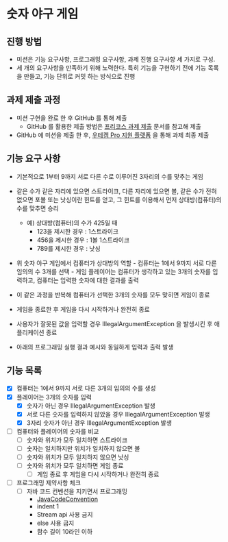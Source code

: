 # 숫자 야구 게임
## 진행 방법
- 미션은 기능 요구사항, 프로그래밍 요구사항, 과제 진행 요구사항 세 가지로 구성.
- 세 개의 요구사항을 만족하기 위해 노력한다. 특히 기능을 구현하기 전에 기능 목록을 만들고, 기능 단위로 커밋 하는 방식으로 진행

## 과제 제출 과정
- 미션 구현을 완료 한 후 GitHub 를 통해 제출
    - GitHub 를 활용한 제출 방법은 [프리코스 과제 제출](https://github.com/next-step/nextstep-docs/tree/master/precourse) 문서를 참고해 제출
- GitHub 에 미션을 제출 한 후, [우테켐 Pro 지원 플랫폼](https://apply.techcourse.co.kr/) 을 통해 과제 최종 제출

## 기능 요구 사항
- 기본적으로 1부터 9까지 서로 다른 수로 이루어진 3자리의 수를 맞추는 게임

- 같은 수가 같은 자리에 있으면 스트라이크, 다른 자리에 있으면 볼, 같은 수가 전혀 없으면 포볼 또는 낫싱이란 힌트를 얻고, 그 힌트를 이용해서 먼저 상대방(컴퓨터)의 수를 맞추면 승리
    - 예) 상대방(컴퓨터)의 수가 425일 때
        - 123을 제시한 경우 : 1스트라이크
        - 456을 제시한 경우 : 1볼 1스트라이크
        - 789를 제시한 경우 : 낫싱
- 위 숫자 야구 게임에서 컴퓨터가 상대방의 역할 - 컴퓨터는 1에서 9까지 서로 다른 임의의 수 3개를 선택 - 게임 플레이어는 컴퓨터가 생각하고 있는 3개의 숫자를 입력하고, 컴퓨터는 입력한 숫자에 대한 결과를 출력
- 이 같은 과정을 반복해 컴퓨터가 선택한 3개의 숫자를 모두 맞히면 게임이 종료
- 게임을 종료한 후 게임을 다시 시작하거나 완전히 종료
- 사용자가 잘못된 값을 입력할 경우 IllegalArgumentException 을 발생시킨 후 애플리케이션 종료
- 아래의 프로그래밍 실행 결과 예시와 동일하게 입력과 출력 발생

## 기능 목록
- [x] 컴퓨터는 1에서 9까지 서로 다른 3개의 임의의 수를 생성
- [x] 플레이어는 3개의 숫자를 입력
    - [x] 숫자가 아닌 경우 IllegalArgumentException 발생
    - [x] 서로 다른 숫자를 입력하지 않았을 경우 IllegalArgumentException 발생
    - [x] 3자리 숫자가 아닌 경우 IllegalArgumentException 발생
- [ ] 컴퓨터와 플레이어의 숫자를 비교
    - [ ] 숫자와 위치가 모두 일치하면 스트라이크
    - [ ] 숫자는 일치하지만 위치가 일치하지 않으면 볼
    - [ ] 숫자와 위치가 모두 일치하지 않으면 낫싱
    - [ ] 숫자와 위치가 모두 일치하면 게임 종료
        - [ ] 게임 종료 후 게임을 다시 시작하거나 완전히 종료
- [ ] 프로그래밍 제약사항 체크
    - [ ] 자바 코드 컨벤션을 지키면서 프로그래밍
        - [JavaCodeConvention](https://github.com/woowacourse/woowacourse-docs/tree/master/styleguide/java)
        - indent 1
        - Stream api 사용 금지
        - else 사용 금지
        - 함수 길이 10라인 이하